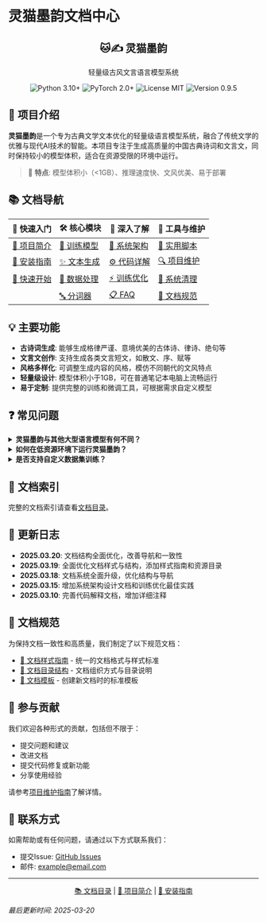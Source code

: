 # 灵猫墨韵文档中心

<div align="center">
<h2>🐱✍️ 灵猫墨韵</h2>
<p>轻量级古风文言语言模型系统</p>

![Python 3.10+](https://img.shields.io/badge/Python-3.10+-blue.svg)
![PyTorch 2.0+](https://img.shields.io/badge/PyTorch-2.0+-red.svg)
![License MIT](https://img.shields.io/badge/License-MIT-green.svg)
![Version 0.9.5](https://img.shields.io/badge/Version-0.9.5-orange.svg)

</div>

## 📜 项目介绍

**灵猫墨韵**是一个专为古典文学文本优化的轻量级语言模型系统，融合了传统文学的优雅与现代AI技术的智能。本项目专注于生成高质量的中国古典诗词和文言文，同时保持较小的模型体积，适合在资源受限的环境中运行。

> 🌟 **特点**: 模型体积小（<1GB）、推理速度快、文风优美、易于部署

## 📚 文档导航

| 🔰 快速入门 | 🛠️ 核心模块 | 🔬 深入了解 | 🧰 工具与维护 |
|------------|------------|------------|--------------|
| [📝 项目简介](project_overview.md) | [🧠 训练模型](user_guides/training/index.md) | [📐 系统架构](reference/architecture/system_design.md) | [🔧 实用脚本](user_guides/tools/scripts.md) |
| [🔧 安装指南](user_guides/installation/index.md) | [✨ 文本生成](user_guides/generation/index.md) | [⚙️ 代码详解](reference/modules/processor.md) | [🔍 项目维护](user_guides/maintenance/project_maintenance.md) |
| [🚀 快速开始](project_overview.md#快速开始) | [🔄 数据处理](user_guides/training/data_preparation.md) | [⚡ 训练优化](user_guides/best_practices/training_optimization.md) | [🧹 系统清理](user_guides/maintenance/cleanup.md) |
| | [🔤 分词器](user_guides/training/tokenizer.md) | [📋 FAQ](#常见问题) | [📏 文档规范](standards/style_guide.md) |

## 💡 主要功能

- **古诗词生成**: 能够生成格律严谨、意境优美的古体诗、律诗、绝句等
- **文言文创作**: 支持生成各类文言短文，如散文、序、赋等
- **风格多样化**: 可调整生成内容的风格，模仿不同朝代的文风特点
- **轻量级设计**: 模型体积小于1GB，可在普通笔记本电脑上流畅运行
- **易于定制**: 提供完整的训练和微调工具，可根据需求自定义模型

## ❓ 常见问题

<details>
<summary><b>灵猫墨韵与其他大型语言模型有何不同？</b></summary>

灵猫墨韵是专为中国古典文学设计的**轻量级**语言模型，与通用大型语言模型相比：
- 模型体积更小（<1GB vs 数十GB）
- 专注于古典文学领域，在这一垂直领域表现优异
- 可在普通消费级硬件上运行，无需高端GPU
- 生成内容在格律、用词和意境上更符合古典审美
</details>

<details>
<summary><b>如何在低资源环境下运行灵猫墨韵？</b></summary>

灵猫墨韵设计时考虑了低资源环境：
- 支持CPU推理，最低要求4GB内存
- 支持量化后的模型，可进一步减小内存占用
- 提供批处理模式，适合长时间低负载运行
- 详细配置请参考[安装指南](user_guides/installation/index.md#低资源环境配置)
</details>

<details>
<summary><b>是否支持自定义数据集训练？</b></summary>

是的，灵猫墨韵提供完整的自定义训练流程：
- 支持导入自定义古典文本数据集
- 提供数据预处理工具链，帮助清洗和格式化数据
- 支持从头训练或在预训练模型基础上微调
- 详细步骤请参考[训练模型指南](user_guides/training/index.md#自定义数据集)
</details>

## 📄 文档索引

完整的文档索引请查看[文档目录](summary.md)。

## 📝 更新日志

- **2025.03.20**: 文档结构全面优化，改善导航和一致性
- **2025.03.19**: 全面优化文档样式与结构，添加样式指南和资源目录
- **2025.03.18**: 文档系统全面升级，优化结构与导航
- **2025.03.15**: 增加系统架构设计文档和训练优化最佳实践
- **2025.03.10**: 完善代码解释文档，增加详细注释

## 📐 文档规范

为保持文档一致性和高质量，我们制定了以下规范文档：

- [📏 文档样式指南](standards/style_guide.md) - 统一的文档格式与样式标准
- [📁 文档目录结构](standards/directory_structure.md) - 文档组织方式与目录说明
- [📄 文档模板](standards/template.md) - 创建新文档时的标准模板

## 🤝 参与贡献

我们欢迎各种形式的贡献，包括但不限于：

- 提交问题和建议
- 改进文档
- 提交代码修复或新功能
- 分享使用经验

请参考[项目维护指南](user_guides/maintenance/project_maintenance.md#参与贡献)了解详情。

## 📮 联系方式

如需帮助或有任何问题，请通过以下方式联系我们：

- 提交Issue: [GitHub Issues](https://github.com/username/repo/issues)
- 邮件: example@email.com

---

<div align="center">

[📚 文档目录](summary.md) | [📝 项目简介](project_overview.md) | [🔧 安装指南](user_guides/installation/index.md)

</div>

*最后更新时间: 2025-03-20*

